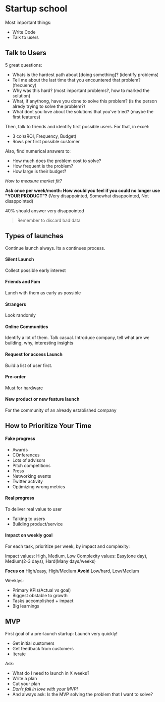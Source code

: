 # Startup school

Most important things:

- Write Code
- Talk to users

## Talk to Users

5 great questions:

- Whats is the hardest path about [doing something]? (identify problems)
- Tell me about the last time that you encountered that problem? (frecuency)
- Why was this hard? (most important problems?, how to marked the solution)
- What, if anythong, have you done to solve this problem? (is the person alredy trying to solve the problem?)
- What dont you love about the solutions that you've tried? (maybe the first features)

Then, talk to friends and identify first possible users. For that, in excel:

- 3 cols(ROI, Frequency, Budget)
- Rows per first possible customer

Also, find numerical answers to:

- How much does the problem cost to solve?
- How frequent is the problem?
- How large is their budget?

*How to measure market fit?*

**Ask once per week/month: How would you feel if you could no longer use "YOUR PRODUCT"?**
(Very disappointed, Somewhat disappointed, Not disappointed)

40% should answer very disappointed

> Remember to discard bad data

## Types of launches

Continue launch always. Its a continues process.

#### Silent Launch

Collect possible early interest

#### Friends and Fam

Lunch with them as early as possible

#### Strangers

Look randomly

#### Online Communities

Identify a lot of them. Talk casual. Introduce company, tell what are we building, why, interesting insights

#### Request for access Launch

Build a list of user first.

#### Pre-order

Must for hardware

#### New product or new feature launch

For the community  of an already established company

## How to Prioritize Your Time

#### Fake progress

- Awards
- COnferences
- Lots of advisors
- Pitch competitions
- Press
- Networking events
- Twitter activity
- Optimizing wrong metrics

#### Real progress

To deliver real value to user

- Talking to users
- Building product/service

#### Impact on weekly goal

For each task, prioritize per week, by impact and complexity:

Impact values: High, Medium, Low
Complexity values: Easy(one day), Medium(2-3 days), Hard(Many days/weeks)

**Focus on** High/easy, High/Medium
**Avoid** Low/hard, Low/Medium

Weeklys:

- Primary KPIs(Actual vs goal)
- Biggest obstable to growth
- Tasks accomplished + impact
- Big learnings

## MVP

First goal of a pre-launch startup: Launch very quickly!

- Get initial customers
- Get feedback from customers
- Iterate

Ask:

- What do I need to launch in X weeks?
- Write a plan
- Cut your plan
- *Don't fall in love with your MVP!*
- And always ask: Is the MVP solving the problem that I want to solve?
